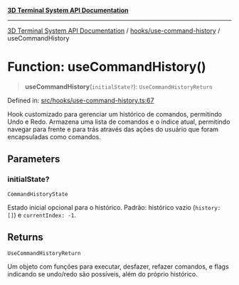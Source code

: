 [**3D Terminal System API Documentation**](../../../README.md)

***

[3D Terminal System API Documentation](../../../README.md) / [hooks/use-command-history](../README.md) / useCommandHistory

# Function: useCommandHistory()

> **useCommandHistory**(`initialState?`): `UseCommandHistoryReturn`

Defined in: [src/hooks/use-command-history.ts:67](https://github.com/Dicommunitas/ThreeJS_Terminal_3D/blob/31531b560b5bf5acf587cf3f1c2c703355c09988/src/hooks/use-command-history.ts#L67)

Hook customizado para gerenciar um histórico de comandos, permitindo Undo e Redo.
Armazena uma lista de comandos e o índice atual, permitindo navegar para frente e para trás
através das ações do usuário que foram encapsuladas como comandos.

## Parameters

### initialState?

`CommandHistoryState`

Estado inicial opcional para o histórico.
                                            Padrão: histórico vazio (`history: []`) e `currentIndex: -1`.

## Returns

`UseCommandHistoryReturn`

Um objeto com funções para executar, desfazer, refazer comandos,
e flags indicando se undo/redo são possíveis, além do próprio histórico.
